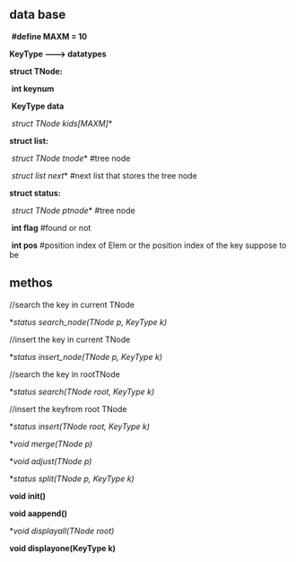 ## data base

​	**#define MAXM = 10**

**KeyType   --->  datatypes**

**struct TNode:**

​		**int  keynum**

​		**KeyType   data**

​		**struct TNode* kids[MAXM]**

 **struct list:**

​		**struct TNode* tnode**    #tree node

​		**struct list* next**             #next list that stores the tree  node

**struct status:**

​	**struct TNode* ptnode**   #tree node

​	**int flag**               #found or not 

​	**int pos**              #position index of Elem or the position index of the key suppose to be

## methos

//search the key in current TNode

**status search_node(TNode *p, KeyType k)** 

//insert the key in current TNode

**status insert_node(TNode *p, KeyType k)**

//search the key in rootTNode

**status search(TNode *root, KeyType k)**

//insert the keyfrom root TNode

**status insert(TNode *root, KeyType k)**



**void merge(TNode *p)**

**void adjust(TNode *p)**

**status split(TNode *p, KeyType k)**





**void init()**

**void aappend()**

**void displayall(TNode *root)**

**void displayone(KeyType k)**

